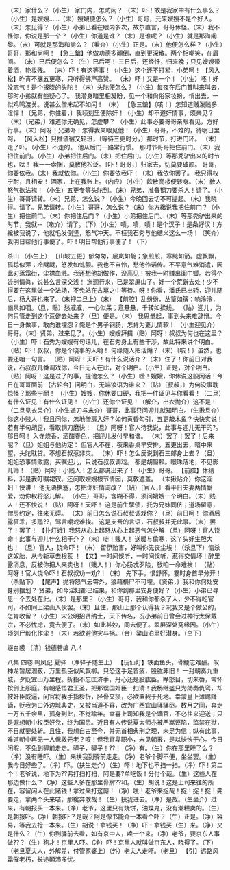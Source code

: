 <!-- { "loadSidebar": true } -->
（末）家什么？（小生）
家门内，怎防闲？
（末）吓！敢是我家中有什么事么？（小生）是嫂嫂......（末）嫂嫂便怎么？（小生）哥哥，元来嫂嫂不是个好人。（末）怎见得？（小生）小弟已看在眼内多次，故尔直言，哥哥休怪。（末）我不怪你，你说是那一个？（小生）你道是谁？（末）是谁呢？（小生）就是那海阇黎。（末）可就是那海和尙么？（看介）（小生）正是。（末）他便怎么样？（小生）哥哥，那和尙呵！
【急三鎗】他做功德多顚倒，直到更深散。两个相嘲笑，在眉间。
（末）已后便怎么？（生）已后呵！
三日后，还经忏，归来晚；只见嫂嫂带着酒，艳妆残。
（末）吓！有这等事！（小生）这个还不打紧，小弟呵！
【风入松】昨宵不寐五更寒，只听得佛声高赞。
（末）吓！又是一个！（小生）呸！好没志气！是个报晓的头陀！（末）头陀便怎么？（小生）每夜在后门首叫来叫去，那时小弟就有些疑心了。
我潜身暗里相凝盼，见一个和尙俗家妆扮，悄出去，一似鸡鸣渡关。说甚么僧未起不如闲！
（末）
【急三鎗】〔咳！〕怎知道贼泼贱多淫悍！〔兄弟，你住着，〕我顷刻里便除奸！（小生）却不道奸情事，须亲见？（末）〔兄弟，〕难道你无确见，怎虚攀？
（小生）此事必要哥哥亲眼看见，方好行事。（末）阿呀！兄弟吓！怎得我亲眼见他！（小生）哥哥，不难的，待明日里呵，
【风入松】只推値宿又轮班，〔等待三更时分，〕那时节，打进门环。
（末）走了吓。（小生）不走的。
他从后门一路常行惯。
那时节哥哥把住前门。（末）我把住前门。（小生）小弟把住后门。（未）把住后门。（小生）等那秃驴出来的时节也，呔！
我一一索捆，莫敎他松泛。〔吓！哥哥，〕归家去，切莫要破颜。
哥哥，你要依我。（末）我就依你。（小生）你要依我吓！（末）我依你罢了。
我只得权宁耐，且相安！
酒家，上在我账上。（内应）（小生）飮散高楼便转身。（末）敎人怒气欲沾襟！（小生）五更专等头陀到。（末）兄弟，准备钢刀要杀人！请了。（小生）哥哥请转。（末）兄弟，怎么说？（小生）今晚回去切不可提起。（末）我晓得。请了。兄弟请转。（小生）哥哥，怎么说？（末）你方纔说我把住前门？（小生）把住前门。（末）你把住后门？（小生）小弟把住后门。（末）等那秃驴出来的时节，我就--（嗽介）请了。（下）（小生）啧，啧，啧！是个汉子！是条好汉！方纔被我说了，他就毛发倒竖，怒气冲天。不枉我石秀与他结义这么一场！（笑介）我明日帮他行事便了。吓！明日帮他行事便了！（下）
 
杀山
（小生上）
【山坡五更】郁匆匆，层岚如靛；急煎煎，寒颷如箭。虚飘飘，孤踪似萍；冷飕飕，怒发如虬颤。我也不自怜，愁他作话传。不平意气难消遣，因此刃落霜街，尘襟血溅。我还想他胡做作，没高见！被我一时赚出闺中媛。若得个迹剖情眞，说甚么言深交浅！
迤逦行来，已是翠屏山了。好一个荒僻去处！少不得要在这里做一个法场，不免站在古墓之中等待。呀！你看，潘氏已出轿，迎儿随后，杨大哥也来了。（末押二旦上）（末）
【前腔】乱纷纷，丛篁如篟；响泠泠，幽泉如咽。（旦，贴）愁戚戚，一心似呆；意悬悬，千转如揉线。
（贴）迎儿，为何只管走到这个荒僻去处来？（旦）便是。（末）
我思量起，事到头来难辞辩。今日一身做事，敢向谁埋怨？俺是个男子钢肠，怎肯为妻儿情软！
（小生迎见介）哥哥。（末）贤弟，过来见了。（小生）嫂嫂拜揖（贴）阿呀！叔叔为何也在这里？（小生）吓！石秀为嫂嫂有句话儿，在石秀身上有些干涉，故此特来讲个明白。（贴）吓！叔叔，你是个晓事的人哟！
何缘随人把话煽？（末）〔咳！〕虽然，也要还咱一句言。
（贴）阿呀！天吓！有什么说话介？（末）住了！你前日对我说，石叔叔几番调戏你，今日无人在此，对个明白。（小生）正是，对个明白。（贴）阿呀！这是过了的事，提他怎么？（小生）嗳！嫂嫂，你休说这般闲话！今日在哥哥面前
【古轮台】问明白，无端浪语为谁来？（贴）〔叔叔，〕为何没事耽惊怪？那些宁耐！
（小生）嫂嫂，你休要口硬，我把一件证见与你看看！（二旦）有什么证见！有什么证见！（小生）还你个证见！（解介，出衣抛介）这不是！（二旦见衣呆介）（小生递刀与末介）哥哥，此事只问迎儿就知明白。（生揪旦介）你这小贱人！我且问你，怎地僧房入奸？如何黄昏勾引，五更敲木鱼？快快实说！
若有半句胡歪，看取钢刀磨快！
（旦）阿呀！官人待我说，此事与迎儿无干的?。那日呵！
入寺烧香，酒酣春色，把迎儿发付早和谐。
（末）罢了！罢了！后来呢？（旦）姐姐与他约定：
但官人不在，夜来香桌早安排。五更出去，暗中来望，头陀耽贷。不想石叔惹非灾。
（末）吓！怎么反说到石三郞身上去？（旦）姐姐恐事情败露，买嘱迎儿，只说石叔叔调戏。
都是胡厮赖。眼珠落地，不见影儿筛！
（贴）阿呀！小贱人！怎么都说出来了！（小生）哥哥。
【前腔】休猜料，非是我叮嘱裙钗。还问取嫂嫂根节情因，莫敎遮盖。
（末揪贴介）你这淫妇！快讲！
他无语搪塞，怎把你奸情词改？（贴）〔官人，〕看平日夫妻两情厮爱，劝你权将怒儿解。
（小生）哥哥，含糊不得，须问嫂嫂一个明白。（末）贱人！还不快说！（贴）阿呀！天吓！
这是前生孼债，托为兄妹同侪；道场留意，僧房约定，往来无碍。
（末）前日怎么说石叔叔调戏你？（旦）前日呵！
你酒后露狂乖，多尶??，驾言嘲戏难挨。
这是支吾的言语，石叔叔并无此事。（末）罢了！罢了！
【扑灯蛾】我怒从心上起怒从心上起恶气怎分解
（旦）阿呀！官人饶命！此事与迎儿什么相干介？（末）唗！贱人！
送暖与偷寒，这丫头好生胆大也！
（旦）官人，饶命吓！（末）
留伊贻害，好叫你先丧尘埃！（杀旦下）恼杀这奴胎，从今斩草去根荄
！
【又】一时间悞听，一时间悞听，惹得交情坏！醉里露消息，反被你把人来卖也！〔贱人！〕你心肠忒歹险，敎咱一命难挨！
（贴）阿呀！官人饶命吓！石叔叔劝一劝?！（末）
先下手，恨舒怀，霎时身首早分开！（杀贴下）
【尾声】抛将怒气云霄外，狼藉横尸不可埋。〔贤弟，〕我和你何处安身别摆划？
贤弟，如今淫妇都已结果，和你到那里安身便好？（小生）小弟已寻思一个去处在此。（末）是那里？（小生）哥哥，我和你都杀了人，少不得吃官司，不如同上梁山入伙罢。（末）且住，那山上那个认得我？况我又是个做公的，怎肯收留？（小生）宋公明招贤纳士，天下传名，况小弟前日曾会过神行太保戴宗，不必忧虑，竟去便了。（末）如此甚妙，同去便了。翠屏深处究缘因。（小生）顷刻尸骸化作尘！（末）若欲避他灾与祸。（合）梁山泊里好潜身。（仝下）

缀白裘 〔清〕钱德苍编 八.4

八集 
四卷
鸣凤记
夏驿
（净驿子随生上）
【玩仙灯】铁面鱼头，骨鲠志难酬。叹神龙暂居涸薮，万里孤臣似风飘柳。只恐这手足皆疲，股肱非旧！
一封朝奏九重城，夕贬宜山万里程。折指不忘匡济手，丹心还是股肱臣。睁怒目，切朱唇，常怀按剑上彤庭。有朝感悟君王圣，把那误国奸臣一扫清！我杨继盛只为劾奏仇鸾，却被奸臣威逼，问官将我手指桚折，胫骨夹损，必欲置我于死地。幸蒙皇上薄赐降谪，贬我为口外边城典史，又被当道不容，改为广西宜山驿驿丞。数月之间，奔走一万五千余里，孤身到此，不觉踰年。幸喜上司知我是个谪官，不必往来迎送；只是遐想朝中权臣奸党，终为国患。近日有人传说夏太师亦被严嵩诬陷，监禁在狱，不日就要处斩。且住，我想自古至今，并无首相典刑之理，未足为信；纵有此事，难道朝中再无一人保救元老？咳！但我官卑职小，未见朝报，是以怏怏于心。今日闲暇，不免到驿前走走。驿子，驿子！??！（净）有。（生）你在那里睡了么？（净）没有睡吓。（生）来扶我到驿前走走。（净）老爷个脚不便，坐坐罢。（生）我今日好些了。（净）吓。（扶生走介）（生）吓！地下也不扫一扫。（净）吓！第二个！老爷说，地下为??弗打扫打扫，阿是要?单吃饭！分付个哉。（生）这些人在那边做什么？（净）这些人多在那里骨牌??和。（生）胡说！这是上司来往的所在，容留闲人在此赌钱！拿过来打这厮！（净）呔！老爷来捉哉！捉！捉！捉！弗要走，拿两个头来咭，那纔奔散哉！（生）扶我进去。（净）是哉。（生坐介）过来，有朝报买一本来。（净）老爷，这里只有烧饼，油煠鬼，没有潮糕卖的。（生）是朝报吓。（净）朝报吓？是哉？阿是像书能介一本看个吓？（生）正是。（净）容易，等我去抢一本来。（生）胡说！拿钱买！（净）吓！拿钱买（生）来。（净）又是什么？（生）你到驿前去看，如有京中人，唤一个来。（净）老爷，要京东人事做??？（生）狗才！京里人吓。（净）吓！京里人就叫做京东人，晓得了。（下）（老旦夏夫人，外解差，付管家婆上）（外）老夫人走吓。（老旦）
【引】远路风霜催老朽，长途顚沛多忧。
